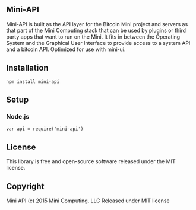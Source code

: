## Mini-API

Mini-API is built as the API layer for the Bitcoin Mini project and servers as that part of the Mini Computing stack that can be used by plugins or third party apps that want to run on the Mini. It fits in between the Operating System and the Graphical User Interface to provide access to a system API and a bitcoin API. Optimized for use with mini-ui.

## Installation

`npm install mini-api`

## Setup

### Node.js

    var api = require('mini-api')

## License

This library is free and open-source software released under the MIT license.

## Copyright

Mini API (c) 2015 Mini Computing, LLC 
Released under MIT license